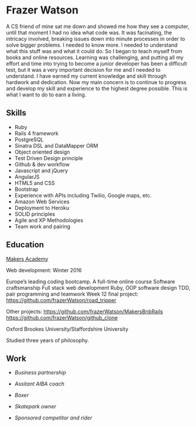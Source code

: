 # Frazer Watson

A CS friend of mine sat me down and showed me how they see a computer, until that moment I had no idea what code was.
It was facinating, the intricacy involved, breaking issues down into minute processes in order to solve bigger problems. I needed to know more. I needed to understand what this stuff was and what it could do. So I began to teach myself from books and online resources. Learning was challenging, and putting all my effort and time into trying to become a junior developer has been a difficult test, but it was a very important decision for me and I needed to understand. I have earned my current knowledge and skill through hardwork and dedication. Now my main concern is to continue to progress and develop my skill and experience to the highest degree possible. This is what I want to do to earn a living.

## Skills

- Ruby
- Rails 4 framework
- PostgreSQL
- Sinatra DSL and DataMapper ORM
- Object oriented design
- Test Driven Design principle
- Github & dev workflow
- Javascript and jQuery
- AngularJS
- HTML5 and CSS
- Bootstrap
- Experience with APIs including Twilio, Google maps, etc.
- Amazon Web Services
- Deployment to Heroku
- SOLID principles
- Agile and XP Methodologies
- Team work and pairing

## Education

[Makers Academy](http://www.makersacademy.com/employers/)

Web development: Winter 2016
  
Europe’s leading coding bootcamp.
A full-time online course
Software craftsmanship 
Full stack web development
Ruby, OOP software design
TDD, pair programming and teamwork
Week 12 final project: https://github.com/frazerWatson/road_tripper

Other projects: 
https://github.com/frazerWatson/MakersBnbRails
https://github.com/frazerWatson/github_clone

Oxford Brookes University/Staffordshire University

Studied three years of philosophy. 

## Work

- *Business partnership*

- *Assitant AIBA coach*

- *Boxer*

- *Skatepark owner*  

- *Sponsored competitor and rider*
